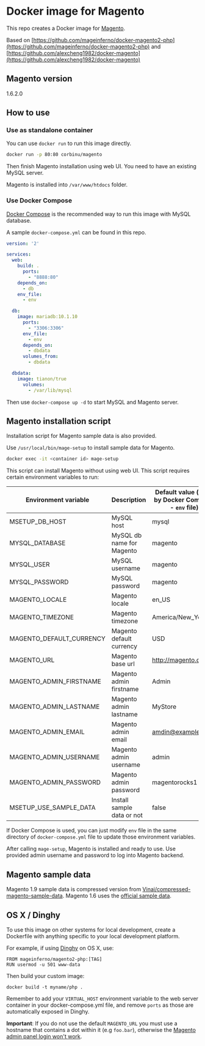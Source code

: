 # Docker image for Magento

This repo creates a Docker image for [Magento](http://magento.com/).

Based on
[https://github.com/mageinferno/docker-magento2-php](https://github.com/mageinferno/docker-magento2-php)
and
[https://github.com/alexcheng1982/docker-magento](https://github.com/alexcheng1982/docker-magento)

## Magento version

1.6.2.0

## How to use

### Use as standalone container

You can use `docker run` to run this image directly.

```bash
docker run -p 80:80 corbinu/magento
```

Then finish Magento installation using web UI. You need to have an existing MySQL server.

Magento is installed into `/var/www/htdocs` folder.

### Use Docker Compose

[Docker Compose](https://docs.docker.com/compose/) is the recommended way to run this image with MySQL database.

A sample `docker-compose.yml` can be found in this repo.

```yaml
version: '2'

services:
  web:
    build: .
      ports:
        - "8888:80"
    depends_on:
      - db
    env_file:
      - env

  db:
    image: mariadb:10.1.10
      ports:
        - "3306:3306"
      env_file:
        - env
      depends_on:
        - dbdata
      volumes_from:
        - dbdata

  dbdata:
    image: tianon/true
      volumes:
        - /var/lib/mysql
```

Then use `docker-compose up -d` to start MySQL and Magento server.

## Magento installation script

Installation script for Magento sample data is also provided.

Use `/usr/local/bin/mage-setup` to install sample data for Magento.

```bash
docker exec -it <container id> mage-setup
```

This script can install Magento without using web UI. This script requires certain environment variables to run:

Environment variable      | Description | Default value (used by Docker Compose - `env` file)
--------------------      | ----------- | ---------------------------
MSETUP_DB_HOST            | MySQL host  | mysql
MYSQL_DATABASE            | MySQL db name for Magento | magento
MYSQL_USER                | MySQL username | magento
MYSQL_PASSWORD            | MySQL password | magento
MAGENTO_LOCALE            | Magento locale | en_US
MAGENTO_TIMEZONE          | Magento timezone | America/New_York
MAGENTO_DEFAULT_CURRENCY  | Magento default currency | USD
MAGENTO_URL               | Magento base url | http://magento.docker
MAGENTO_ADMIN_FIRSTNAME   | Magento admin firstname | Admin
MAGENTO_ADMIN_LASTNAME    | Magento admin lastname | MyStore
MAGENTO_ADMIN_EMAIL       | Magento admin email | amdin@example.com
MAGENTO_ADMIN_USERNAME    | Magento admin username | admin
MAGENTO_ADMIN_PASSWORD    | Magento admin password | magentorocks1
MSETUP_USE_SAMPLE_DATA    | Install sample data or not | false

If Docker Compose is used, you can just modify `env` file in the same directory of `docker-compose.yml` file to update those environment variables.

After calling `mage-setup`, Magento is installed and ready to use. Use provided admin username and password to log into Magento backend.

## Magento sample data

Magento 1.9 sample data is compressed version from [Vinai/compressed-magento-sample-data](https://github.com/Vinai/compressed-magento-sample-data). Magento 1.6 uses the [official sample data](http://devdocs.magento.com/guides/m1x/ce18-ee113/ht_magento-ce-sample.data.html).

## OS X / Dinghy

To use this image on other systems for local development, create a Dockerfile with anything specific to your local development platform.

For example, if using [Dinghy](https://github.com/codekitchen/dinghy) on OS X, use:

```
FROM mageinferno/magento2-php:[TAG]
RUN usermod -u 501 www-data
```

Then build your custom image:

```
docker build -t myname/php .
```

Remember to add your `VIRTUAL_HOST` environment variable to the web server container in your docker-compose.yml file, and remove `ports` as those are automatically exposed in Dinghy.

**Important**: If you do not use the default `MAGENTO_URL` you must use a hostname that contains a dot within it (e.g `foo.bar`), otherwise the [Magento admin panel login won't work](http://magento.stackexchange.com/a/7773).
